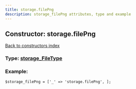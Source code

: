 ```yaml
---
title: storage.filePng
description: storage_filePng attributes, type and example
---
```

## Constructor: storage.filePng  
[Back to constructors index](index.md)






### Type: [storage\_FileType](../types/storage_FileType.md)


### Example:

```
$storage_filePng = ['_' => 'storage.filePng', ];
```  

